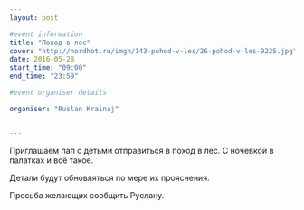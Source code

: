 ```yaml
---
layout: post

#event information
title: "Поход в лес"
cover: "http://nordhot.ru/imgh/143-pohod-v-les/26-pohod-v-les-9225.jpg"
date: 2016-05-28
start_time: "09:00"
end_time: "23:59"

#event organiser details

organiser: "Ruslan Krainaj"


---
```


Приглашаем пап с детьми отправиться в поход в лес. С ночевкой в палатках и всё такое. 

Детали будут обновляться по мере их прояснения. 

Просьба желающих сообщить Руслану. 
